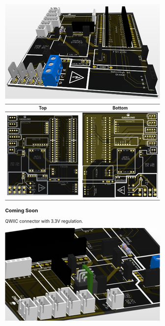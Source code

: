 ![PCB Populated](/PCB/Images/Lego-PCB-Hardware.png)

Top|Bottom
:---:|:---:
![PCB Front](/PCB/Images/LegoPCB3D-Front.png)|![PCB Back](/PCB/Images/LegoPCB3D-Back.png)

<a name="comingsoon">

### <b>Coming Soon</b> 

QWIIC connector with 3.3V regulation.

![QWIIC Module](/PCB/Images/QWIIC_Shim_Module.png)
</a>
